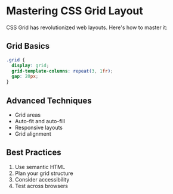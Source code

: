 
# Mastering CSS Grid Layout

CSS Grid has revolutionized web layouts. Here's how to master it:

## Grid Basics

```css
.grid {
  display: grid;
  grid-template-columns: repeat(3, 1fr);
  gap: 20px;
}
```

## Advanced Techniques

- Grid areas
- Auto-fit and auto-fill
- Responsive layouts
- Grid alignment

## Best Practices

1. Use semantic HTML
2. Plan your grid structure
3. Consider accessibility
4. Test across browsers
